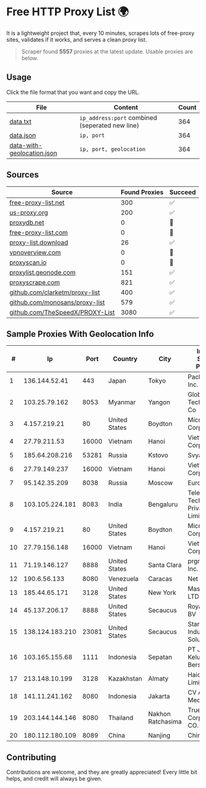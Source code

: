 
# Free HTTP Proxy List 🌍

It is a lightweight project that, every 10 minutes, scrapes lots of free-proxy sites, validates if it works, and serves a clean proxy list.


> Scraper found **5557** proxies at the latest update. Usable proxies are below.

## Usage

Click the file format that you want and copy the URL.


|File|Content|Count|
|----|-------|-----|
|[data.txt](https://raw.githubusercontent.com/themiralay/Proxy-List-World/master/data.txt)|`ip_address:port` combined (seperated new line)|364|
|[data.json](https://raw.githubusercontent.com/themiralay/Proxy-List-World/master/data.json)|`ip, port`|364|
|[data-with-geolocation.json](https://raw.githubusercontent.com/themiralay/Proxy-List-World/master/data-with-geolocation.json)|`ip, port, geolocation`|364|

## Sources

|Source|Found Proxies|Succeed|
|------|-------------|-------|
|[free-proxy-list.net](https://free-proxy-list.net)|300|✅|
|[us-proxy.org](https://www.us-proxy.org)|200|✅|
|[proxydb.net](http://proxydb.net)|0|🚫|
|[free-proxy-list.com](https://free-proxy-list.com/?page=&port=&type%5B%5D=http&type%5B%5D=https&up_time=0&search=Search)|0|🚫|
|[proxy-list.download](https://www.proxy-list.download/HTTP)|26|✅|
|[vpnoverview.com](https://vpnoverview.com/privacy/anonymous-browsing/free-proxy-servers)|0|🚫|
|[proxyscan.io](https://www.proxyscan.io)|0|🚫|
|[proxylist.geonode.com](https://proxylist.geonode.com/api/proxy-list?limit=300&page=1&sort_by=lastChecked&sort_type=desc&protocols=http,https)|151|✅|
|[proxyscrape.com](https://api.proxyscrape.com/v2/?request=displayproxies&protocol=http&timeout=10000&country=all&ssl=all&anonymity=all)|821|✅|
|[github.com/clarketm/proxy-list](https://raw.githubusercontent.com/clarketm/proxy-list/master/proxy-list-raw.txt)|400|✅|
|[github.com/monosans/proxy-list](https://raw.githubusercontent.com/monosans/proxy-list/main/proxies/http.txt)|579|✅|
|[github.com/TheSpeedX/PROXY-List](https://raw.githubusercontent.com/TheSpeedX/PROXY-List/master/http.txt)|3080|✅|


## Sample Proxies With Geolocation Info

|#|Ip|Port|Country|City|Internet Service Provider|
|-|--|----|-------|----|-------------------------|
|1|136.144.52.41|443|Japan|Tokyo|Packet Host, Inc.|
|2|103.25.79.162|8053|Myanmar|Yangon|Global Technology Co|
|3|4.157.219.21|80|United States|Boydton|Microsoft Corporation|
|4|27.79.211.53|16000|Vietnam|Hanoi|Viettel Corporation|
|5|185.64.208.216|53281|Russia|Kstovo|Svyazist LLC|
|6|27.79.149.237|16000|Vietnam|Hanoi|Viettel Corporation|
|7|95.142.35.209|8038|Russia|Moscow|EuroByte LLC|
|8|103.105.224.181|8083|India|Bengaluru|Telexair Technologies Private Limited|
|9|4.157.219.21|80|United States|Boydton|Microsoft Corporation|
|10|27.79.156.148|16000|Vietnam|Hanoi|Viettel Corporation|
|11|71.19.146.127|8888|United States|Santa Clara|prgmr.com, Inc.|
|12|190.6.56.133|8080|Venezuela|Caracas|Net Uno, C.A.|
|13|185.44.65.171|3128|United States|New York|Massivegrid LTD|
|14|45.137.206.17|8888|United States|Secaucus|RoyaleHosting BV|
|15|138.124.183.210|23081|United States|Secaucus|Stark Industries Solutions LTD|
|16|103.165.155.68|1111|Indonesia|Sepatan|PT Jaringan Keluarga Bersama|
|17|213.148.10.199|3128|Kazakhstan|Almaty|Haicom Limited|
|18|141.11.241.162|8080|Indonesia|Jakarta|CV Atha Media Prima|
|19|203.144.144.146|8080|Thailand|Nakhon Ratchasima|True Internet Corporation CO. Ltd.|
|20|180.112.180.109|8089|China|Nanjing|Chinanet|



## Contributing

Contributions are welcome, and they are greatly appreciated! Every
little bit helps, and credit will always be given.

